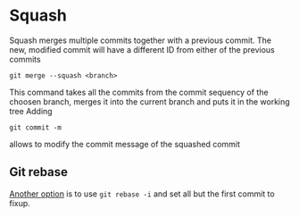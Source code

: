 
# Squash

Squash merges multiple commits together with a previous commit.
The new, modified commit will have a different ID from either of
the previous commits

```git merge --squash <branch>```

This command takes all the commits from the commit sequency of the choosen
branch, merges it into the current branch and puts it in the working tree
Adding

```git commit -m```

allows to modify the commit message of the squashed commit

## Git rebase
[Another option](refactorCommits.md) is to use `git rebase -i` and set all but the first commit to fixup.